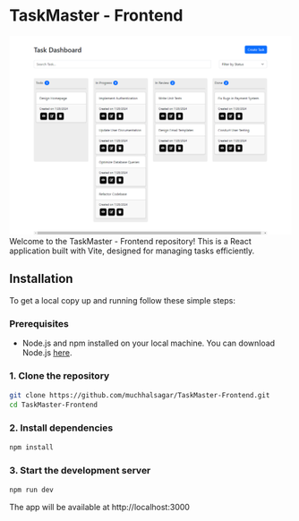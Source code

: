 # TaskMaster - Frontend
<img src='./src/images/TaskMaster-img.png' width='100%' height='75%'> 
Welcome to the TaskMaster - Frontend repository! This is a React application built with Vite, designed for managing tasks efficiently.

## Installation

To get a local copy up and running follow these simple steps:

### Prerequisites

- Node.js and npm installed on your local machine. You can download Node.js [here](https://nodejs.org/).

### 1. Clone the repository

```bash
git clone https://github.com/muchhalsagar/TaskMaster-Frontend.git
cd TaskMaster-Frontend
```

### 2. Install dependencies

```bash
npm install
```

### 3. Start the development server

```bash
npm run dev
```
The app will be available at http://localhost:3000

